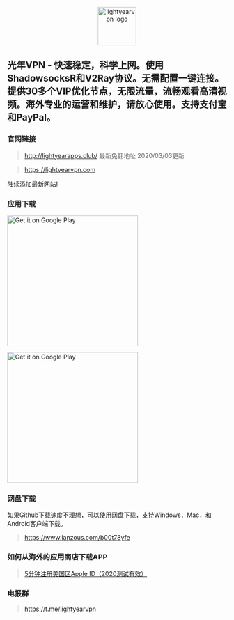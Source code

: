 <p align="center">
<img alt="lightyearvpn logo" src="https://www.lightyearvpn.com/logo.png" width="88">
</p>

## 光年VPN - 快速稳定，科学上网。使用ShadowsocksR和V2Ray协议。无需配置一键连接。提供30多个VIP优化节点，无限流量，流畅观看高清视频。海外专业的运营和维护，请放心使用。支持支付宝和PayPal。

### 官网链接
> http://lightyearapps.club/ 最新免翻地址 2020/03/03更新

> https://lightyearvpn.com

陆续添加最新网站!

### 应用下载

<a target="_blank" href='https://apps.apple.com/us/app/lightyearvpn-fast-trusted/id1495258888'><img width="300" alt='Get it on Google Play' src='https://applelaneanimalhospital.com/wp-content/uploads/2019/04/apple.png'/></a>

<a target="_blank" href='https://play.google.com/store/apps/details?id=com.stingsystemllc.lightyearapp'><img width="300" alt='Get it on Google Play' src='https://applelaneanimalhospital.com/wp-content/uploads/2019/04/google.png'/></a>

### 网盘下载
如果Github下载速度不理想，可以使用网盘下载，支持Windows，Mac，和Android客户端下载。

> https://www.lanzous.com/b00t78yfe

### 如何从海外的应用商店下载APP
> <a target="_blank" href="https://zhuanlan.zhihu.com/p/36574047">5分钟注册美国区Apple ID（2020测试有效）</a>

### 电报群 

> https://t.me/lightyearvpn
